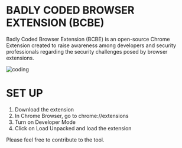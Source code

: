 # BADLY CODED BROWSER EXTENSION (BCBE)
Badly Coded Browser Extension (BCBE) is an open-source Chrome Extension created to raise awareness among developers and security professionals regarding the security challenges posed by browser extensions.

![coding](https://github.com/infosecak/BCBE/assets/70256749/0ee481f1-b340-42b8-a07e-6f3b46c114d5)

# SET UP
1. Download the extension
2. In Chrome Browser, go to chrome://extensions
3. Turn on Developer Mode 
4. Click on Load Unpacked and load the extension

Please feel free to contribute to the tool.
